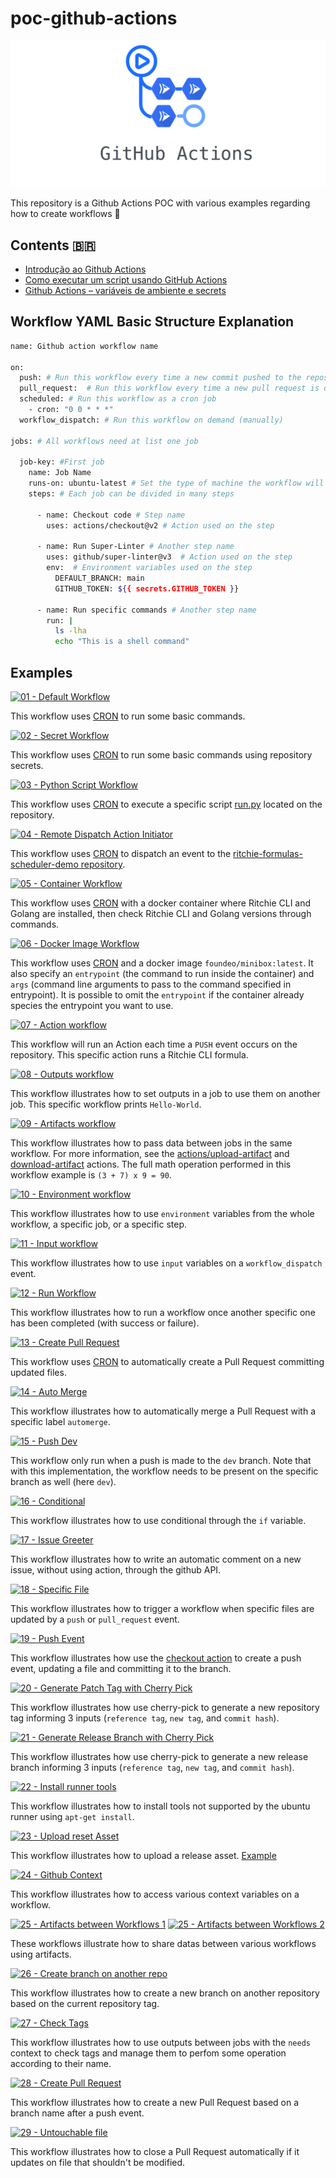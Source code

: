 # poc-github-actions

![title](/docs/github-actions.png)

This repository is a Github Actions POC with various examples regarding how to create workflows 🤖 

## Contents 🇧🇷

- [Introdução ao Github Actions](https://www.zup.com.br/blog/github-actions-ci-cd)
- [Como executar um script usando GitHub Actions](https://www.zup.com.br/blog/executar-script-github-actions)
- [Github Actions – variáveis de ambiente e secrets](https://www.zup.com.br/blog/github-actions-variaveis-de-ambiente-e-secrets)

## Workflow YAML Basic Structure Explanation

```bash
name: Github action workflow name

on:
  push: # Run this workflow every time a new commit pushed to the repository
  pull_request:  # Run this workflow every time a new pull request is opened to the repository
  scheduled: # Run this workflow as a cron job
    - cron: "0 0 * * *"
  workflow_dispatch: # Run this workflow on demand (manually)

jobs: # All workflows need at list one job

  job-key: #First job
    name: Job Name
    runs-on: ubuntu-latest # Set the type of machine the workflow will run on
    steps: # Each job can be divided in many steps

      - name: Checkout code # Step name
        uses: actions/checkout@v2 # Action used on the step

      - name: Run Super-Linter # Another step name
        uses: github/super-linter@v3  # Action used on the step
        env:  # Environment variables used on the step
          DEFAULT_BRANCH: main
          GITHUB_TOKEN: ${{ secrets.GITHUB_TOKEN }}

      - name: Run specific commands # Another step name
        run: |
          ls -lha
          echo "This is a shell command"

```

## Examples

[![01 - Default Workflow](https://github.com/GuillaumeFalourd/poc-github-actions/actions/workflows/01-default-workflow.yml/badge.svg)](https://github.com/GuillaumeFalourd/poc-github-actions/actions/workflows/01-default-workflow.yml)

This workflow uses [CRON](https://crontab.guru/#*_*_*_*_*) to run some basic commands.

[![02 - Secret Workflow](https://github.com/GuillaumeFalourd/poc-github-actions/actions/workflows/02-secret-workflow.yml/badge.svg)](https://github.com/GuillaumeFalourd/poc-github-actions/actions/workflows/02-secret-workflow.yml)

This workflow uses [CRON](https://crontab.guru/#*_*_*_*_*) to run some basic commands using repository secrets.

[![03 - Python Script Workflow](https://github.com/GuillaumeFalourd/poc-github-actions/actions/workflows/03-python-script-workflow.yml/badge.svg)](https://github.com/GuillaumeFalourd/poc-github-actions/actions/workflows/03-python-script-workflow.yml)

This workflow uses [CRON](https://crontab.guru/#*_*_*_*_*) to execute a specific script [run.py](https://github.com/GuillaumeFalourd/poc-github-actions/blob/main/run.py) located on the repository.

[![04 - Remote Dispatch Action Initiator](https://github.com/GuillaumeFalourd/poc-github-actions/actions/workflows/04-dispatch-event-workflow.yml/badge.svg)](https://github.com/GuillaumeFalourd/poc-github-actions/actions/workflows/04-dispatch-event-workflow.yml)

This workflow uses [CRON](https://crontab.guru/#*_*_*_*_*) to dispatch an event to the [ritchie-formulas-scheduler-demo repository](https://github.com/GuillaumeFalourd/ritchie-formulas-scheduler-demo).

[![05 - Container Workflow](https://github.com/GuillaumeFalourd/poc-github-actions/actions/workflows/05-container-workflow.yml/badge.svg)](https://github.com/GuillaumeFalourd/poc-github-actions/actions/workflows/05-container-workflow.yml)

This workflow uses [CRON](https://crontab.guru/#*_*_*_*_*) with a docker container where Ritchie CLI and Golang are installed, then check Ritchie CLI and Golang versions through commands.

[![06 - Docker Image Workflow](https://github.com/GuillaumeFalourd/poc-github-actions/actions/workflows/06-docker-image-workflow.yml/badge.svg)](https://github.com/GuillaumeFalourd/poc-github-actions/actions/workflows/06-docker-image-workflow.yml)

This workflow uses [CRON](https://crontab.guru/#*_*_*_*_*) and a docker image `foundeo/minibox:latest`. It also specify an `entrypoint` (the command to run inside the container) and `args` (command line arguments to pass to the command specified in entrypoint). It is possible to omit the `entrypoint` if the container already species the entrypoint you want to use.

[![07 - Action workflow](https://github.com/GuillaumeFalourd/poc-github-actions/actions/workflows/07-action-workflow.yml/badge.svg)](https://github.com/GuillaumeFalourd/poc-github-actions/actions/workflows/07-action-workflow.yml)

This workflow will run an Action each time a `PUSH` event occurs on the repository. This specific action runs a Ritchie CLI formula.

[![08 - Outputs workflow](https://github.com/GuillaumeFalourd/poc-github-actions/actions/workflows/08-outputs-workflow.yml/badge.svg)](https://github.com/GuillaumeFalourd/poc-github-actions/actions/workflows/08-outputs-workflow.yml)

This workflow illustrates how to set outputs in a job to use them on another job. This specific workflow prints `Hello-World`.

[![09 - Artifacts workflow](https://github.com/GuillaumeFalourd/poc-github-actions/actions/workflows/09-artifacts-workflow.yml/badge.svg)](https://github.com/GuillaumeFalourd/poc-github-actions/actions/workflows/09-artifacts-workflow.yml)

This workflow illustrates how to pass data between jobs in the same workflow. For more information, see the [actions/upload-artifact](https://github.com/actions/upload-artifact) and [download-artifact](https://github.com/actions/download-artifact) actions. The full math operation performed in this workflow example is `(3 + 7) x 9 = 90`.

[![10 - Environment workflow](https://github.com/GuillaumeFalourd/poc-github-actions/actions/workflows/10-environment-workflow.yml/badge.svg)](https://github.com/GuillaumeFalourd/poc-github-actions/actions/workflows/10-environment-workflow.yml)

This workflow illustrates how to use `environment` variables from the whole workflow, a specific job, or a specific step.

[![11 - Input workflow](https://github.com/GuillaumeFalourd/poc-github-actions/actions/workflows/11-input-workflow.yml/badge.svg)](https://github.com/GuillaumeFalourd/poc-github-actions/actions/workflows/11-input-workflow.yml)

This workflow illustrates how to use `input` variables on a `workflow_dispatch` event.

[![12 - Run Workflow](https://github.com/GuillaumeFalourd/poc-github-actions/actions/workflows/12-run-workflow.yml/badge.svg)](https://github.com/GuillaumeFalourd/poc-github-actions/actions/workflows/12-run-workflow.yml)

This workflow illustrates how to run a workflow once another specific one has been completed (with success or failure).

[![13 - Create Pull Request](https://github.com/GuillaumeFalourd/poc-github-actions/actions/workflows/13-create-pull-request.yml/badge.svg)](https://github.com/GuillaumeFalourd/poc-github-actions/actions/workflows/13-create-pull-request.yml)

This workflow uses [CRON](https://crontab.guru/#*_*_*_*_*) to automatically create a Pull Request committing updated files.

[![14 - Auto Merge](https://github.com/GuillaumeFalourd/poc-github-actions/actions/workflows/14-auto-merge.yml/badge.svg)](https://github.com/GuillaumeFalourd/poc-github-actions/actions/workflows/14-auto-merge.yml)

This workflow illustrates how to automatically merge a Pull Request with a specific label `automerge`.

[![15 - Push Dev](https://github.com/GuillaumeFalourd/poc-github-actions/actions/workflows/15-push-dev.yml/badge.svg)](https://github.com/GuillaumeFalourd/poc-github-actions/actions/workflows/15-push-dev.yml)

This workflow only run when a push is made to the `dev` branch.
Note that with this implementation, the workflow needs to be present on the specific branch as well (here `dev`).

[![16 - Conditional](https://github.com/GuillaumeFalourd/poc-github-actions/actions/workflows/16-conditional.yml/badge.svg)](https://github.com/GuillaumeFalourd/poc-github-actions/actions/workflows/16-conditional.yml)

This workflow illustrates how to use conditional through the `if` variable.

[![17 - Issue Greeter](https://github.com/GuillaumeFalourd/poc-github-actions/actions/workflows/17-issue-greeter.yml/badge.svg)](https://github.com/GuillaumeFalourd/poc-github-actions/actions/workflows/17-issue-greeter.yml)

This workflow illustrates how to write an automatic comment on a new issue, without using action, through the github API.

[![18 - Specific File](https://github.com/GuillaumeFalourd/poc-github-actions/actions/workflows/18-specific-file.yml/badge.svg)](https://github.com/GuillaumeFalourd/poc-github-actions/actions/workflows/18-specific-file.yml)

This workflow illustrates how to trigger a workflow when specific files are updated by a `push` or `pull_request` event.

[![19 - Push Event](https://github.com/GuillaumeFalourd/poc-github-actions/actions/workflows/19-push-event.yml/badge.svg)](https://github.com/GuillaumeFalourd/poc-github-actions/actions/workflows/19-push-event.yml)

This workflow illustrates how use the [checkout action](https://github.com/actions/checkout) to create a push event, updating a file and committing it to the branch.

[![20 - Generate Patch Tag with Cherry Pick](https://github.com/GuillaumeFalourd/poc-github-actions/actions/workflows/20-generate-patch-tag-cherry-pick.yml/badge.svg)](https://github.com/GuillaumeFalourd/poc-github-actions/actions/workflows/20-generate-patch-tag-cherry-pick.yml)

This workflow illustrates how use cherry-pick to generate a new repository tag informing 3 inputs (`reference tag`, `new tag`, and `commit hash`).

[![21 - Generate Release Branch with Cherry Pick](https://github.com/GuillaumeFalourd/poc-github-actions/actions/workflows/21-generate-release-branch-cherry-pick.yml/badge.svg)](https://github.com/GuillaumeFalourd/poc-github-actions/actions/workflows/21-generate-release-branch-cherry-pick.yml)

This workflow illustrates how use cherry-pick to generate a new release branch informing 3 inputs (`reference tag`, `new tag`, and `commit hash`).

[![22 - Install runner tools](https://github.com/GuillaumeFalourd/poc-github-actions/actions/workflows/22-install-runner-tools.yml/badge.svg)](https://github.com/GuillaumeFalourd/poc-github-actions/actions/workflows/22-install-runner-tools.yml)

This workflow illustrates how to install tools not supported by the ubuntu runner using `apt-get install`.

[![23 - Upload reset Asset](https://github.com/GuillaumeFalourd/poc-github-actions/actions/workflows/23-upload-release-asset.yml/badge.svg)](https://github.com/GuillaumeFalourd/poc-github-actions/actions/workflows/23-upload-release-asset.yml)

This workflow illustrates how to upload a release asset. [Example]( https://github.com/GuillaumeFalourd/poc-github-actions/releases/tag/821d0256)

[![24 - Github Context](https://github.com/GuillaumeFalourd/poc-github-actions/actions/workflows/24-contexts.yml/badge.svg)](https://github.com/GuillaumeFalourd/poc-github-actions/actions/workflows/24-contexts.yml)

This workflow illustrates how to access various context variables on a workflow.

[![25 - Artifacts between Workflows 1](https://github.com/GuillaumeFalourd/poc-github-actions/actions/workflows/25-artifacts-between-workflows-1.yml/badge.svg)](https://github.com/GuillaumeFalourd/poc-github-actions/actions/workflows/25-artifacts-between-workflows-1.yml) [![25 - Artifacts between Workflows 2](https://github.com/GuillaumeFalourd/poc-github-actions/actions/workflows/25-artifacts-between-workflows-2.yml/badge.svg)](https://github.com/GuillaumeFalourd/poc-github-actions/actions/workflows/25-artifacts-between-workflows-2.yml)

These workflows illustrate how to share datas between various workflows using artifacts.

[![26 - Create branch on another repo](https://github.com/GuillaumeFalourd/poc-github-actions/actions/workflows/26-create-release-branch-other-repo.yml/badge.svg)](https://github.com/GuillaumeFalourd/poc-github-actions/actions/workflows/26-create-release-branch-other-repo.yml)

This workflow illustrates how to create a new branch on another repository based on the current repository tag.

[![27 - Check Tags](https://github.com/GuillaumeFalourd/poc-github-actions/actions/workflows/27-check-tags.yml/badge.svg)](https://github.com/GuillaumeFalourd/poc-github-actions/actions/workflows/27-check-tags.yml)

This workflow illustrates how to use outputs between jobs with the `needs` context to check tags and manage them to perfom some operation according to their name.

[![28 - Create Pull Request](https://github.com/GuillaumeFalourd/poc-github-actions/actions/workflows/28-create_pull_request.yml/badge.svg)](https://github.com/GuillaumeFalourd/poc-github-actions/actions/workflows/28-create_pull_request.yml)

This workflow illustrates how to create a new Pull Request based on a branch name after a push event.

[![29 - Untouchable file](https://github.com/GuillaumeFalourd/poc-github-actions/actions/workflows/29-untouchable-file.yml/badge.svg)](https://github.com/GuillaumeFalourd/poc-github-actions/actions/workflows/29-untouchable-file.yml)

This workflow illustrates how to close a Pull Request automatically if it updates on file that shouldn't be modified.
